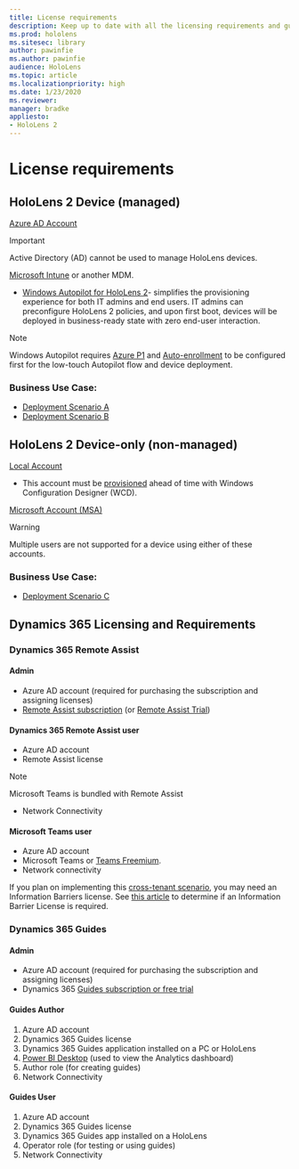 ```yaml
---
title: License requirements
description: Keep up to date with all the licensing requirements and guidelines you need for mobile device management, HoloLens, and Remote Assist.
ms.prod: hololens
ms.sitesec: library
author: pawinfie
ms.author: pawinfie
audience: HoloLens
ms.topic: article
ms.localizationpriority: high
ms.date: 1/23/2020
ms.reviewer: 
manager: bradke
appliesto:
- HoloLens 2
---
```


# License requirements

## HoloLens 2 Device (managed)

[Azure AD Account](https://docs.microsoft.com/azure/active-directory/)
> [!IMPORTANT]
> Active Directory (AD) cannot be used to manage HoloLens devices.

[Microsoft Intune](https://docs.microsoft.com/mem/intune/fundamentals/what-is-intune) or another MDM.
- [Windows Autopilot for HoloLens 2](https://docs.microsoft.com/hololens/hololens2-autopilot)- simplifies the provisioning experience for both IT admins and end users. IT admins can preconfigure HoloLens 2 policies, and upon first boot, devices will be deployed in business-ready state with zero end-user interaction. 
> [!NOTE]
> Windows Autopilot requires [Azure P1](https://docs.microsoft.com/azure/active-directory/fundamentals/active-directory-whatis) and [Auto-enrollment](https://docs.microsoft.com/mem/intune/enrollment/windows-enroll#enable-windows-10-automatic-enrollment) to be configured first for the low-touch Autopilot flow and device deployment. 
### Business Use Case: 
- [Deployment Scenario A](hololens-requirements.md#scenario-a-deploy-to-cloud-connected-devices)
- [Deployment Scenario B](hololens-requirements.md#scenario-b-deploy-inside-your-organizations-network)

## HoloLens 2 Device-only (non-managed)

[Local Account](https://docs.microsoft.com/windows/security/identity-protection/access-control/local-accounts)
- This account must be [provisioned](hololens-provisioning.md#provisioning-package-hololens-wizard) ahead of time with Windows Configuration Designer (WCD).

[Microsoft Account (MSA)](https://docs.microsoft.com/windows/security/identity-protection/access-control/microsoft-accounts)

> [!WARNING]
> Multiple users are not supported for a device using either of these accounts.
### Business Use Case: 
- [Deployment Scenario C](hololens-requirements.md#scenario-c-deploy-in-secure-offline-environment)
## Dynamics 365 Licensing and Requirements

### Dynamics 365 Remote Assist 

#### Admin
- Azure AD account (required for purchasing the subscription and assigning licenses)
- [Remote Assist subscription](https://docs.microsoft.com/dynamics365/mixed-reality/remote-assist/buy-and-deploy-remote-assist) (or [Remote Assist Trial](https://docs.microsoft.com/dynamics365/mixed-reality/remote-assist/try-remote-assist))
    
#### Dynamics 365 Remote Assist user

- Azure AD account
- Remote Assist license 
> [!NOTE]
> Microsoft Teams is bundled with Remote Assist
- Network Connectivity

#### Microsoft Teams user

- Azure AD account
- Microsoft Teams or [Teams Freemium](https://products.office.com/microsoft-teams/free).
- Network connectivity

If you plan on implementing this [cross-tenant scenario](https://docs.microsoft.com/dynamics365/mixed-reality/remote-assist/cross-tenant-overview#scenario-2-leasing-services-to-other-tenants), you may need an Information Barriers license. See [this article](https://docs.microsoft.com/dynamics365/mixed-reality/remote-assist/cross-tenant-licensing-implementation#step-1-determine-if-information-barriers-are-necessary) to determine if an Information Barrier License is required.

### Dynamics 365 Guides 

#### Admin
- Azure AD account (required for purchasing the subscription and assigning licenses)
- Dynamics 365 [Guides subscription or free trial](https://docs.microsoft.com/dynamics365/mixed-reality/guides/setup-step-one)

#### Guides Author
1. Azure AD account
1. Dynamics 365 Guides license
1. Dynamics 365 Guides application installed on a PC or HoloLens
1. [Power BI Desktop](https://powerbi.microsoft.com/desktop/) (used to view the Analytics dashboard)
1. Author role (for creating guides)
1. Network Connectivity

#### Guides User

1. Azure AD account
1. Dynamics 365 Guides license
1. Dynamics 365 Guides app installed on a HoloLens
1. Operator role (for testing or using guides)
1. Network Connectivity

